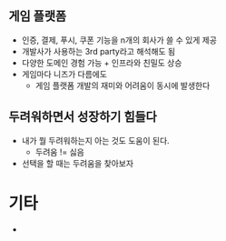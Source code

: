 ## 게임 플랫폼
- 인증, 결제, 푸시, 쿠폰 기능을 n개의 회사가 쓸 수 있게 제공
- 개발사가 사용하는 3rd party라고 해석해도 됨
- 다양한 도메인 경험 가능 + 인프라와 친밀도 상승
- 게임마다 니즈가 다름에도
	- 게임 플랫폼 개발의 재미와 어려움이 동시에 발생한다
## 두려워하면서 성장하기 힘들다
- 내가 뭘 두려워하는지 아는 것도 도움이 된다.
	- 두려움 != 싫음
- 선택을 할 때는 두려움을 찾아보자

# 기타
- 
